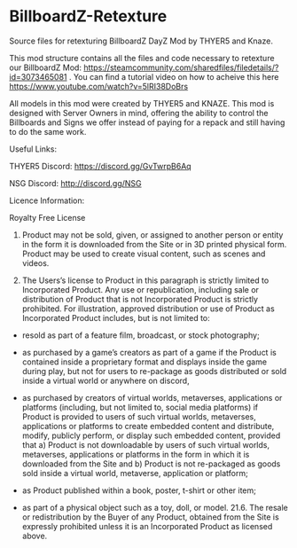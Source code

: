 # BillboardZ-Retexture
Source files for retexturing BillboardZ DayZ Mod by THYER5 and Knaze.

This mod structure contains all the files and code necessary to retexture our BillboardZ Mod: https://steamcommunity.com/sharedfiles/filedetails/?id=3073465081 .  You can find a tutorial video on how to acheive this here https://www.youtube.com/watch?v=5lRI38DoBrs

All models in this mod were created by THYER5 and KNAZE.  This mod is designed with Server Owners in mind, offering the ability to control the Billboards and Signs we offer instead of paying for a repack and still having to do the same work.

Useful Links:

THYER5 Discord: https://discord.gg/GvTwrpB6Aq

NSG Discord: http://discord.gg/NSG


Licence Information:

Royalty Free License

1. Product may not be sold, given, or assigned to another person or entity in the form it is downloaded from the Site or in 3D printed physical form. Product may be used to create visual content, such as scenes and videos.

2. The Users’s license to Product in this paragraph is strictly limited to Incorporated Product. Any use or republication, including sale or distribution of Product that is not Incorporated Product is strictly prohibited. 
For illustration, approved distribution or use of Product as Incorporated Product includes, but is not limited to:

- resold as part of a feature film, broadcast, or stock photography;

- as purchased by a game’s creators as part of a game if the Product is contained inside a proprietary format and displays inside the game during play, 
but not for users to re-package as goods distributed or sold inside a virtual world or anywhere on discord,

- as purchased by creators of virtual worlds, metaverses, applications or platforms (including, but not limited to, social media platforms) if Product is provided to users of such virtual worlds, 
metaverses, applications or platforms to create embedded content and distribute, modify, publicly perform, or display such embedded content, provided that a) Product is not downloadable by users of such virtual worlds, 
metaverses, applications or platforms in the form in which it is downloaded from the Site and b) Product is not re-packaged as goods sold inside a virtual world, metaverse, application or platform;

- as Product published within a book, poster, t-shirt or other item;

- as part of a physical object such as a toy, doll, or model.
21.6. The resale or redistribution by the Buyer of any Product, obtained from the Site is expressly prohibited unless it is an Incorporated Product as licensed above.
